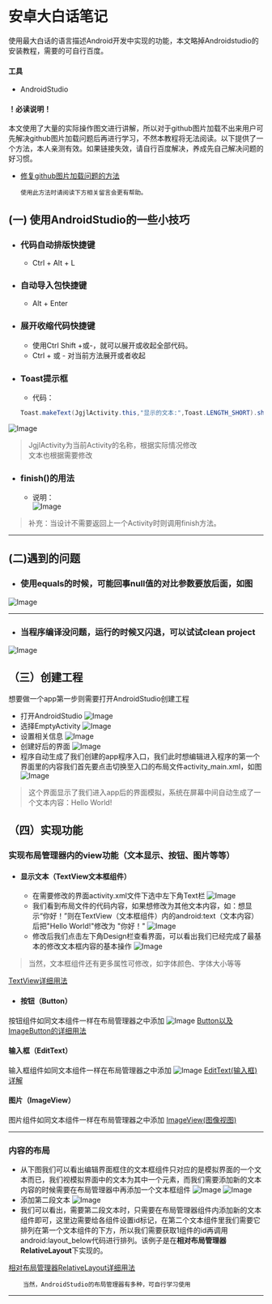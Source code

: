 # 安卓大白话笔记
使用最大白话的语言描述Android开发中实现的功能，本文略掉Androidstudio的安装教程，需要的可自行百度。
#### 工具
* AndroidStudio
#### ！必读说明！
本文使用了大量的实际操作图文进行讲解，所以对于github图片加载不出来用户可先解决github图片加载问题后再进行学习，不然本教程将无法阅读。以下提供了一个方法，本人亲测有效。如果链接失效，请自行百度解决，养成先自己解决问题的好习惯。
* [修复github图片加载问题的方法](https://www.jianshu.com/p/3eacebfc55ab "点击查看")

      使用此方法时请阅读下方相关留言会更有帮助。
    
## (一) 使用AndroidStudio的一些小技巧
* ### 代码自动排版快捷键
    * Ctrl + Alt + L
* ### 自动导入包快捷键
    * Alt + Enter
* ### 展开收缩代码快捷键
    * 使用Ctrl Shift +或-，就可以展开或收起全部代码。
    * Ctrl + 或 - 对当前方法展开或者收起
* ### Toast提示框
    * 代码：
  ```java
  Toast.makeText(JgjlActivity.this,"显示的文本:",Toast.LENGTH_SHORT).show();
  ```
 ![Image](https://github.com/syfswxs/AndroidStudioStudy/blob/master/image/Toast1.png)
> JgjlActivity为当前Activity的名称，根据实际情况修改    
> 文本也根据需要修改
* ### finish()的用法
    * 说明：  
    ![Image](https://github.com/syfswxs/AndroidStudioStudy/blob/master/image/finish.jpg) 
 
> 补充：当设计不需要返回上一个Activity时则调用finish方法。
     
 ---
## (二)遇到的问题
* ### 使用equals的时候，可能回事null值的对比参数要放后面，如图
![Image](https://github.com/syfswxs/AndroidStudioStudy/blob/master/image/equals%E9%97%AE%E9%A2%98.jpg)

---
* ### 当程序编译没问题，运行的时候又闪退，可以试试clean project
![Image](https://github.com/syfswxs/AndroidStudioStudy/blob/master/image/clean%20project.jpg)

## （三）创建工程
想要做一个app第一步则需要打开AndroidStudio创建工程
* 打开AndroidStudio
![Image](https://github.com/syfswxs/AndroidStudioStudy/blob/master/image/%E6%96%B0%E5%BB%BA%E5%B7%A5%E7%A8%8B.jpg)
* 选择EmptyActivity
![Image](https://github.com/syfswxs/AndroidStudioStudy/blob/master/image/%E6%96%B0%E5%BB%BA%E5%B7%A5%E7%A8%8B1.jpg)
* 设置相关信息
![Image](https://github.com/syfswxs/AndroidStudioStudy/blob/master/image/%E6%96%B0%E5%BB%BA%E5%B7%A5%E7%A8%8B2.jpg)
* 创建好后的界面
![Image](https://github.com/syfswxs/AndroidStudioStudy/blob/master/image/%E6%96%B0%E5%BB%BA%E5%B7%A5%E7%A8%8B3.jpg)
* 程序自动生成了我们创建的app程序入口，我们此时想编辑进入程序的第一个界面里的内容我们首先要点击切换至入口的布局文件activity_main.xml，如图
![Image](https://github.com/syfswxs/AndroidStudioStudy/blob/master/image/%E6%96%B0%E5%BB%BA%E5%B7%A5%E7%A8%8B4.jpg)
>这个界面显示了我们进入app后的界面模拟，系统在屏幕中间自动生成了一个文本内容：Hello World!
## （四）实现功能
### 实现布局管理器内的view功能（文本显示、按钮、图片等等）
* #### 显示文本（TextView文本框组件）
    * 在需要修改的界面activity.xml文件下选中左下角Text栏
![Image](https://github.com/syfswxs/AndroidStudioStudy/blob/master/image/%E6%96%87%E6%9C%AC%E6%A1%86%E7%BB%84%E4%BB%B6.jpg)
    * 我们看到布局文件的代码内容，如果想修改为其他文本内容，如：想显示“你好！”则在TextView（文本框组件）内的android:text（文本内容）后把"Hello World!"修改为 "你好！"
![Image](https://github.com/syfswxs/AndroidStudioStudy/blob/master/image/%E6%96%87%E6%9C%AC%E6%A1%86%E7%BB%84%E4%BB%B61.jpg)
    * 修改后我们点击左下角Design栏查看界面，可以看出我们已经完成了最基本的修改文本框内容的基本操作
![Image](https://github.com/syfswxs/AndroidStudioStudy/blob/master/image/%E6%96%87%E6%9C%AC%E6%A1%86%E7%BB%84%E4%BB%B62.jpg)
 
> 当然，文本框组件还有更多属性可修改，如字体颜色、字体大小等等
      
[TextView详细用法](https://www.runoob.com/w3cnote/android-tutorial-textview.html)
* #### 按钮（Button）
按钮组件如同文本组件一样在布局管理器之中添加
![Image](https://github.com/syfswxs/AndroidStudioStudy/blob/master/image/%E6%8C%89%E9%92%AE%E7%BB%84%E4%BB%B6.png)
[Button以及ImageButton的详细用法](https://www.runoob.com/w3cnote/android-tutorial-button-imagebutton.html)
 #### 输入框（EditText）
输入框组件如同文本组件一样在布局管理器之中添加
![Image](https://github.com/syfswxs/AndroidStudioStudy/blob/master/image/%E8%BE%93%E5%85%A5%E6%A1%86%E7%BB%84%E4%BB%B6.png)
[EditText(输入框)详解](https://www.runoob.com/w3cnote/android-tutorial-button-imagebutton.html)
 #### 图片（ImageView）
图片组件如同文本组件一样在布局管理器之中添加
[ImageView(图像视图)](https://www.runoob.com/w3cnote/android-tutorial-imageview.html)

---
### 内容的布局
* 从下图我们可以看出编辑界面框住的文本框组件只对应的是模拟界面的一个文本而已，我们视模拟界面中的文本为其中一个元素，而我们需要添加新的文本内容的时候需要在布局管理器中再添加一个文本框组件
![Image](https://github.com/syfswxs/AndroidStudioStudy/blob/master/image/%E5%86%85%E5%AE%B9%E5%B8%83%E5%B1%80.jpg)
![Image](https://github.com/syfswxs/AndroidStudioStudy/blob/master/image/%E5%86%85%E5%AE%B9%E5%B8%83%E5%B1%801.jpg)
* 添加第二段文本
![Image](https://github.com/syfswxs/AndroidStudioStudy/blob/master/image/%E5%86%85%E5%AE%B9%E5%B8%83%E5%B1%802.jpg)
* 我们可以看出，需要第二段文本时，只需要在布局管理器组件内添加新的文本组件即可，这里边需要给各组件设置id标记，在第二个文本组件里我们需要它排列在第一个文本组件的下方，所以我们需要获取1组件的id再调用android:layout_below代码进行排列。该例子是在**相对布局管理器RelativeLayout**下实现的。

[相对布局管理器RelativeLayout详细用法](https://www.runoob.com/w3cnote/android-tutorial-relativelayout.html)

		当然，AndroidStudio的布局管理器有多种，可自行学习使用

---

